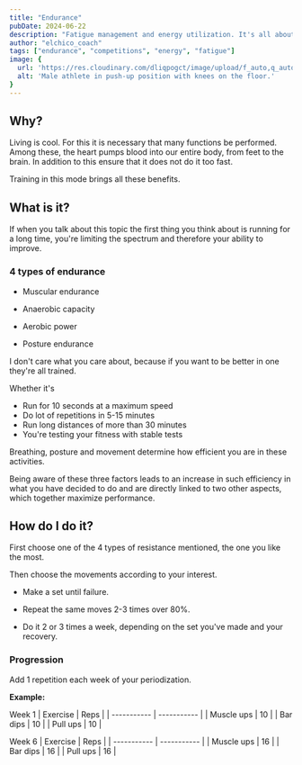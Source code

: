 ```yaml
---
title: "Endurance"
pubDate: 2024-06-22
description: "Fatigue management and energy utilization. It's all about it."
author: "elchico_coach"
tags: ["endurance", "competitions", "energy", "fatigue"]
image: {
  url: 'https://res.cloudinary.com/dliqpogct/image/upload/f_auto,q_auto/v1/mysite/endurance',
  alt: 'Male athlete in push-up position with knees on the floor.'
}
---
```



## Why?

Living is cool. For this it is necessary that many functions be performed. Among these, the heart pumps blood into our entire body, from feet to the brain.
In addition to this ensure that it does not do it too fast.

Training in this mode brings all these benefits.

## What is it?

If when you talk about this topic the first thing you think about is running for a long time, you're limiting the spectrum and therefore your ability to improve.

### 4 types of endurance

- Muscular endurance

- Anaerobic capacity

- Aerobic power

- Posture endurance

I don't care what you care about, because if you want to be better in one they're all trained.

Whether it's


- Run for 10 seconds at a maximum speed
- Do lot of repetitions in 5-15 minutes
- Run long distances of more than 30 minutes
- You're testing your fitness with stable tests


Breathing, posture and movement determine how efficient you are in these activities.

Being aware of these three factors leads to an increase in such efficiency in what you have decided to do and are directly linked to two other aspects, which together maximize performance.

## How do I do it?

First choose one of the 4 types of resistance mentioned, the one you like the most.

Then choose the movements according to your interest.

- Make a set until failure.

- Repeat the same moves 2-3 times over 80%.

- Do it 2 or 3 times a week, depending on the set you've made and your recovery.

### Progression

Add 1 repetition each week of your periodization.

**Example:**

Week 1
| Exercise | Reps |
| ----------- | ----------- |
| Muscle ups | 10 |
| Bar dips | 10 |
| Pull ups | 10 |

Week 6
| Exercise | Reps |
| ----------- | ----------- |
| Muscle ups | 16 |
| Bar dips | 16 |
| Pull ups | 16 | 
